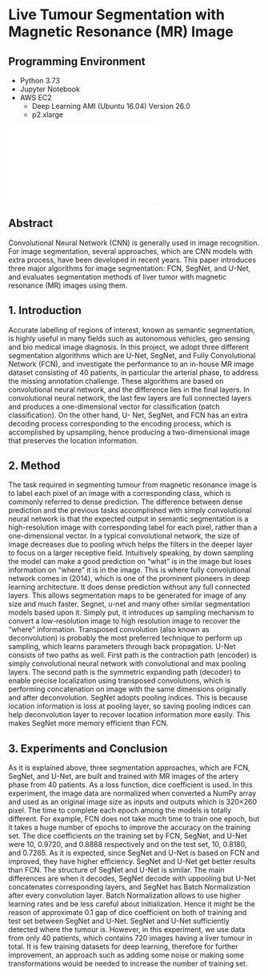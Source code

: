 # Live Tumour Segmentation with Magnetic Resonance (MR) Image

## Programming Environment
- Python 3.73
- Jupyter Notebook
- AWS EC2
  - Deep Learning AMI (Ubuntu 16.04) Version 26.0 
  - p2.xlarge


![](report.pdf)

## Abstract
Convolutional Neural Network (CNN) is generally used in image recognition. For image segmentation, several approaches, which are CNN models with extra process, have been developed in recent years. This paper introduces three major algorithms for image segmentation: FCN, SegNet, and U-Net, and evaluates segmentation methods of liver tumor with magnetic resonance (MR) images using them.

## 1. Introduction
Accurate labelling of regions of interest, known as semantic segmentation, is highly useful in many fields such as autonomous vehicles, geo sensing and bio medical image diagnosis. In this project, we adopt three different segmentation algorithms which are U-Net, SegNet, and Fully Convolutional Network (FCN), and investigate the performance to an in-house MR image dataset consisting of 40 patients, in particular the arterial phase, to address the missing annotation challenge. These algorithms are based on convolutional neural network, and the difference lies in the final layers. In convolutional neural network, the last few layers are full connected layers and produces a one-dimensional vector for classification (patch classification). On the other hand, U- Net, SegNet, and FCN has an extra decoding process corresponding to the encoding process, which is accomplished by upsampling, hence producing a two-dimensional image that preserves the location information.

## 2. Method
The task required in segmenting tumour from magnetic resonance image is to label each pixel of an image with a corresponding class, which is commonly referred to dense prediction. The difference between dense prediction and the previous tasks accomplished with simply convolutional neural network is that the expected output in semantic segmentation is a high-resolution image with corresponding label for each pixel, rather than a one-dimensional vector.
In a typical convolutional network, the size of image decreases due to pooling which helps the filters in the deeper layer to focus on a larger receptive field. Intuitively speaking, by down sampling the model can make a good prediction on “what” is in the image but loses information on “where” it is in the image.
This is where fully convolutional network comes in (2014), which is one of the prominent pioneers in deep learning architecture. It does dense prediction without any full connected layers. This allows segmentation maps to be generated for image of any size and much faster. Segnet, u-net and many other similar segmentation models based upon it. Simply put, it introduces up sampling mechanism to convert a low-resolution image to high resolution image to recover the “where” information. Transposed convolution (also known as deconvolution) is probably the most preferred technique to perform up sampling, which learns parameters through back propagation.
U-Net consists of two paths as well. First path is the contraction path (encoder) is
simply convolutional neural network with convolutional and max pooling layers. The second path is the symmetric expanding path (decoder) to enable precise localization using transposed convolutions, which is performing concatenation on image with the same dimensions originally and after deconvolution.
SegNet adopts pooling indices. This is because location information is loss at pooling layer, so saving pooling indices can help deconvolution layer to recover location information more easily. This makes SegNet more memory efficient than FCN.

## 3. Experiments and Conclusion
As it is explained above, three segmentation approaches, which are FCN, SegNet, and U-Net, are built and trained with MR images of the artery phase from 40 patients. As a loss function, dice coefficient is used.
In this experiment, the image data are normalized when converted a NumPy array and used as an original image size as inputs and outputs which is 320×260 pixel. The time to complete each epoch among the models is totally different. For example, FCN does not take much time to train one epoch, but it takes a huge number of epochs to improve the accuracy on the training set. The dice coefficients on the training set by FCN, SegNet, and U-Net were 10, 0.9720, and 0.8888 respectively and on the test set, 10, 0.8180, and 0.7265.
As it is expected, since SegNet and U-Net is based on FCN and improved, they have higher efficiency. SegNet and U-Net get better results than FCN. The structure of SegNet and U-Net is similar. The main differences are when it decodes, SegNet decode with uppooling but U-Net concatenates corresponding layers, and SegNet has Batch Normalization after every convolution layer. Batch Normalization allows to use higher learning rates and be less careful about initialization. Hence it might be the reason of approximate 0.1 gap of dice coefficient on both of training and test set between SegNet and U-Net. SegNet and U-Net sufficiently detected where the tumour is. However, in this experiment, we use data from only 40 patients, which contains 720 images having a liver tumour in total. It is few training datasets for deep learning, therefore for further improvement, an approach such as adding some noise or making some transformations would be needed to increase the number of training set.
